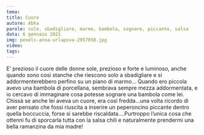 ```yaml
---
tema:
title: Cuore
autore: Abha
parole: sole, sbadigliare, marmo, bambola, sognare, piccante, salsa
data: 6 gennaio 2021
img: pexels-anna-urlapova-2957058.jpg
video: 
tags: 
---
```

E’ prezioso il cuore delle donne sole, prezioso e forte e luminoso, anche quando sono così stanche che riescono solo a sbadigliare e si addormenterebbero perfino su un piano di marmo… Quando ero piccola avevo una bambola di porcellana, sembrava sempre mezza addormentata, e io cercavo di immaginare cosa potesse sognare una bambola come lei. Chissà se anche lei aveva un cuore, era così fredda…una volta ricordo di aver pensato che fossi riuscita a inserire un peperoncino piccante dentro quella boccuccia, forse si sarebbe riscaldata….Purtroppo l’unica cosa che ottenni fu di sporcarla tutta con la salsa chili e naturalmente prendermi una bella ramanzina da mia madre!